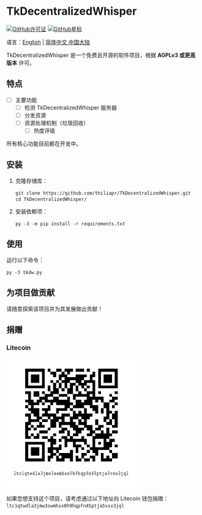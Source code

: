 # TkDecentralizedWhisper

[![GitHub许可证](https://img.shields.io/badge/license-AGPLv3%2B-blue)](https://github.com/thiliapr/tkfreechat/blob/master/LICENSE)
[![GitHub星标](https://img.shields.io/github/stars/thiliapr/TkDecentralizedWhisper)](https://github.com/thiliapr/TkDecentralizedWhisper/stargazers)

语言：[English](../README.md) | [简体中文 中国大陆](README.zh-cn.md)

TkDecentralizedWhisper 是一个免费且开源的软件项目，根据 **AGPLv3 或更高版本** 许可。

## 特点
- [ ] 主要功能
    - [ ] 检测 TkDecentralizedWhisper 服务器
    - [ ] 分发资源
    - [ ] 资源处理机制（垃圾回收）
        - [ ] 热度评级

所有核心功能目前都在开发中。

## 安装
1. 克隆存储库：
    ```shell
    git clone https://github.com/thiliapr/TkDecentralizedWhisper.git
    cd TkDecentralizedWhisper/
    ```
2. 安装依赖项：
    ```shell
    py -3 -m pip install -r requirements.txt
    ```

## 使用
运行以下命令：
```shell
py -3 tkdw.py
```

## 为项目做贡献
请随意探索该项目并为其发展做出贡献！

## 捐赠
### Litecoin
[![Litecoin支付的二维码](ltc_donation.png)](litecoin:LTC1QTWDLA3JMW3SWMHSX0H9HQPFN45PTJA5VSX3JQL?label=Support%20thiliapr)

如果您想支持这个项目，请考虑通过以下地址向 Litecoin 钱包捐赠：`ltc1qtwdla3jmw3swmhsx0h9hqpfn45ptja5vsx3jql`

